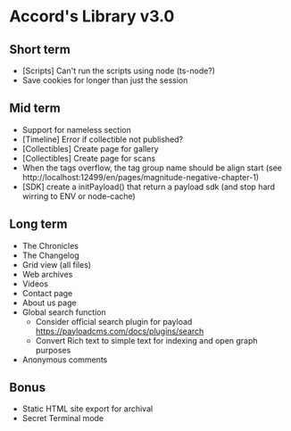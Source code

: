 # Accord's Library v3.0

## Short term

- [Scripts] Can't run the scripts using node (ts-node?)
- Save cookies for longer than just the session

## Mid term

- Support for nameless section
- [Timeline] Error if collectible not published?
- [Collectibles] Create page for gallery
- [Collectibles] Create page for scans
- When the tags overflow, the tag group name should be align start (see http://localhost:12499/en/pages/magnitude-negative-chapter-1)
- [SDK] create a initPayload() that return a payload sdk (and stop hard wirring to ENV or node-cache)

## Long term

- The Chronicles
- The Changelog
- Grid view (all files)
- Web archives
- Videos
- Contact page
- About us page
- Global search function
  - Consider official search plugin for payload https://payloadcms.com/docs/plugins/search
  - Convert Rich text to simple text for indexing and open graph purposes
- Anonymous comments

## Bonus

- Static HTML site export for archival
- Secret Terminal mode
